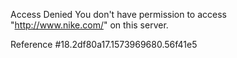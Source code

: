 Access Denied You don't have permission to access "http://www.nike.com/" on this server.

Reference #18.2df80a17.1573969680.56f41e5